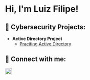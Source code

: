 <h1>Hi, I'm Luiz Filipe! <br/>

<h2>🔐 Cybersecurity Projects:</h2>

- <b>Active Directory Project</b>
  - [Praciting Active Directory](https://github.com/LuizFilipe1904/Active-Directory-Lab)
    
<h2> 🤳 Connect with me:</h2>

[<img align="left" alt="JoshMadakor | LinkedIn" width="22px" src="https://cdn.jsdelivr.net/npm/simple-icons@v3/icons/linkedin.svg" />][linkedin]

[linkedin]: https://www.linkedin.com/in/luizfilipecarvalho/
